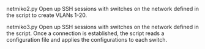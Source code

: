 netmiko2.py
Open up SSH sessions with switches on the network defined in the script to create VLANs 1-20.

netmiko3.py
Open up SSH sessions with switches on the network defined in the script. Once a connection is established, the script reads a configuration file and applies the configurations to each switch.